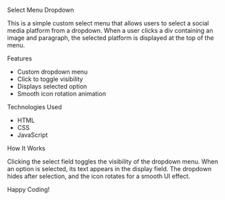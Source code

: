 Select Menu Dropdown

This is a simple custom select menu that allows users to select a social media platform from a dropdown. When a user clicks a div containing an image and paragraph, the selected platform is displayed at the top of the menu.

Features
* Custom dropdown menu
* Click to toggle visibility
* Displays selected option
* Smooth icon rotation animation

Technologies Used

* HTML
* CSS
* JavaScript

How It Works

Clicking the select field toggles the visibility of the dropdown menu.
When an option is selected, its text appears in the display field.
The dropdown hides after selection, and the icon rotates for a smooth UI effect.

Happy Coding!